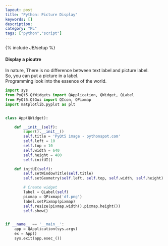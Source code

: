 ```yaml
---
layout: post
title: "Python: Picture Display"
keywords: [] 
description: 
category: "PL"
tags: ["python","script"]
---
```

{% include JB/setup %}

#### Display a picutre
In nature, There is no difference between text label and picture label. <br />
So, you can put a picture in a label. <br />
Programming look into the essence of the world.


```python
import sys
from PyQt5.QtWidgets import QApplication, QWidget, QLabel
from PyQt5.QtGui import QIcon, QPixmap
import matplotlib.pyplot as plt


class App(QWidget):

    def __init__(self):
        super().__init__()
        self.title = 'PyQt5 image - pythonspot.com'
        self.left = 10
        self.top = 10
        self.width = 640
        self.height = 480
        self.initUI()

    def initUI(self):
        self.setWindowTitle(self.title)
        self.setGeometry(self.left, self.top, self.width, self.height)

        # Create widget
        label = QLabel(self)
        pixmap = QPixmap('df.png')
        label.setPixmap(pixmap)
        self.resize(pixmap.width(),pixmap.height())
        self.show()


if __name__ == '__main__':
    app = QApplication(sys.argv)
    ex = App()
    sys.exit(app.exec_())

```
